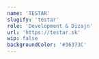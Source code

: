 ```yaml
---
name: 'TESTAR'
slugify: 'testar'
role: 'Development & Dizajn'
url: 'https://testar.sk'
wip: false
backgroundColor: '#36373C'
---
```

